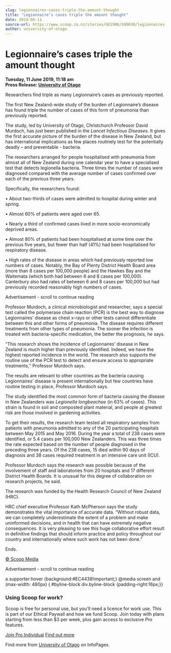 ```yaml
---
slug: legionnaires-cases-triple-the-amount-thought
title: "Legionnaire’s cases triple the amount thought"
date: 2019-06-11
source-url: https://www.scoop.co.nz/stories/GE1906/S00030/legionnaires-cases-triple-the-amount-thought.htm
author: university-of-otago
---
```

Legionnaire’s cases triple the amount thought
=============================================

**Tuesday, 11 June 2019, 11:18 am**  
**Press Release: [University of Otago](https://info.scoop.co.nz/University_of_Otago)**

Researchers find triple as many Legionnaire’s cases as previously reported.

The first New Zealand-wide study of the burden of Legionnaire’s disease has found triple the number of cases of this form of pneumonia than previously reported.

The study, led by University of Otago, Christchurch Professor David Murdoch, has just been published in the _Lancet Infectious Diseases_. It gives the first accurate picture of the burden of the disease in New Zealand, but has international implications as few places routinely test for the potentially deadly – and preventable - bacteria.

The researchers arranged for people hospitalised with pneumonia from almost all of New Zealand during one calendar year to have a specialised test that detects legionella bacteria. Three times the number of cases were diagnosed compared with the average number of cases confirmed over each of the previous three years.

Specifically, the researchers found:

• About two-thirds of cases were admitted to hospital during winter and spring.

• Almost 60% of patients were aged over 65.

• Nearly a third of confirmed cases lived in more socio-economically deprived areas.

• Almost 80% of patients had been hospitalised at some time over the previous five years, but fewer than half (41%) had been hospitalised for respiratory disease.

• High rates of the disease in areas which had previously reported low numbers of cases. Notably, the Bay of Plenty District Health Board area (more than 8 cases per 100,000 people) and the Hawkes Bay and the Waitemata (which both had between 6 and 8 cases per 100,000). Canterbury also had rates of between 6 and 8 cases per 100,000 but had previously recorded reasonably high numbers of cases.

Advertisement - scroll to continue reading





Professor Murdoch, a clinical microbiologist and researcher, says a special test called the polymerase chain reaction (PCR) is the best way to diagnose Legionnaires’ disease as chest x-rays or other tests cannot differentiate between this and other forms of pneumonia. The disease requires different treatments from other types of pneumonia. The sooner the infection is treated with bacteria-specific medication, the better the prognosis, he says.

“This research shows the incidence of Legionnaires’ disease in New Zealand is much higher than previously identified. Indeed, we have the highest reported incidence in the world. The research also supports the routine use of the PCR test to detect and ensure access to appropriate treatments,’’ Professor Murdoch says.

The results are relevant to other countries as the bacteria causing Legionnaires’ disease is present internationally but few countries have routine testing in place, Professor Murdoch says.

The study identified the most common form of bacteria causing the disease in New Zealanders was _Legionella longbeachae_ (in 63% of cases). This strain is found in soil and composted plant material, and people at greatest risk are those involved in gardening activities.

To get their results, the research team tested all respiratory samples from patients with pneumonia admitted to any of the 20 participating hospitals between May 2015 and May 2016. During the year a total of 238 cases were identified, or 5.4 cases per 100,000 New Zealanders. This was three times the rate expected based on the number of people diagnosed in the preceding three years. Of the 238 cases, 15 died within 90 days of diagnosis and 38 cases required treatment in an intensive care unit (ICU).

Professor Murdoch says the research was possible because of the involvement of staff and laboratories from 20 hospitals and 17 different District Health Boards. It is unusual for this degree of collaboration on research projects, he said.

The research was funded by the Health Research Council of New Zealand (HRC).

HRC chief executive Professor Kath McPherson says the study demonstrates the vital importance of accurate data. “Without robust data, we can completely underestimate the extent of a problem and make uninformed decisions, and in health that can have extremely negative consequences. It is very pleasing to see this huge collaborative effort result in definitive findings that should inform practice and policy throughout our country and internationally where such work has not been done.”

  
Ends.

  

[© Scoop Media](http://www.scoop.co.nz/about/terms.html)  

Advertisement - scroll to continue reading



a.supporter:hover {background:#EC4438!important;} @media screen and (max-width: 480px) { #byline-block div.byline-block {padding-right:16px;}}

### Using Scoop for work?

Scoop is free for personal use, but you’ll need a licence for work use. This is part of our Ethical Paywall and how we fund Scoop. Join today with plans starting from less than $3 per week, plus gain access to exclusive _Pro_ features.  
  
[Join Pro Individual](https://pro.scoop.co.nz/Individual/?from=ProIn24) [Find out more](https://pro.scoop.co.nz/using-scoop-for-work/?from=ProIn24)

Find more from [University of Otago](https://info.scoop.co.nz/University_of_Otago) on InfoPages.